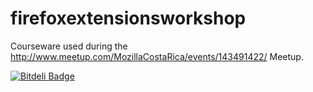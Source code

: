 firefoxextensionsworkshop
=========================
Courseware used during the http://www.meetup.com/MozillaCostaRica/events/143491422/ Meetup.


[![Bitdeli Badge](https://d2weczhvl823v0.cloudfront.net/leopic/firefoxextensionsworkshop/trend.png)](https://bitdeli.com/free "Bitdeli Badge")

